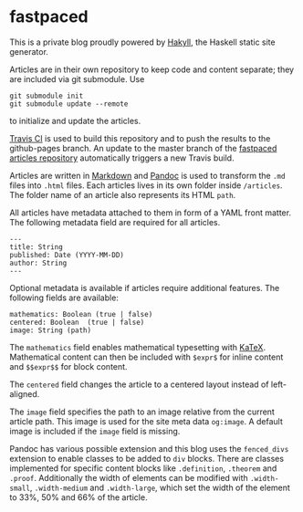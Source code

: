 # fastpaced

This is a private blog proudly powered by [Hakyll](https://github.com/jaspervdj/hakyll), the Haskell static site generator.

Articles are in their own repository to keep code and content separate; they are included via git submodule. Use

```
git submodule init
git submodule update --remote
```

to initialize and update the articles.

[Travis CI](https://travis-ci.org/) is used to build this repository and to push the results to the github-pages branch. An update to the master branch of the [fastpaced articles repository](https://github.com/davnn/fastpaced-articles) automatically triggers a new Travis build.

Articles are written in [Markdown](https://www.markdownguide.org/) and [Pandoc](https://pandoc.org/) is used to transform the ``.md`` files into ``.html`` files. Each articles lives in its own folder inside ``/articles``. The folder name of an article also represents its HTML ``path``.

All articles have metadata attached to them in form of a YAML front matter. The following metadata field are required for all articles.

```
---
title: String
published: Date (YYYY-MM-DD)
author: String
---
```

Optional metadata is available if articles require additional features. The following fields are available:

```
mathematics: Boolean (true | false)
centered: Boolean  (true | false)
image: String (path)
```

The ``mathematics`` field enables mathematical typesetting with [KaTeX](https://github.com/KaTeX/KaTeX). Mathematical content can then be included with ``$expr$`` for inline content and ``$$expr$$`` for block content.

The ``centered`` field changes the article to a centered layout instead of left-aligned.

The ``image`` field specifies the path to an image relative from the current article path. This image is used for the site meta data ``og:image``. A default image is included if the ``image`` field is missing.

Pandoc has various possible extension and this blog uses the ``fenced_divs`` extension to enable classes to be added to ``div`` blocks. There are classes implemented for specific content blocks like ``.definition``, ``.theorem`` and ``.proof``. Additionally the width of elements can be modified with ``.width-small``, ``.width-medium`` and ``.width-large``, which set the width of the element to 33%, 50% and 66% of the article.
